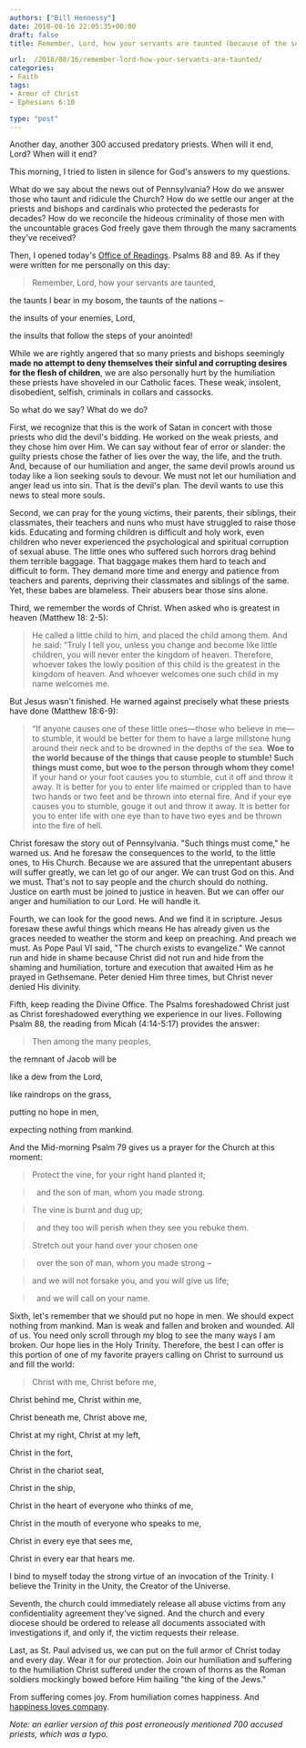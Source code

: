 ```yaml
---
authors: ["Bill Hennessy"]
date: 2018-08-16 22:05:35+00:00
draft: false
title: Remember, Lord, how your servants are taunted (because of the sex abuse scandal)

url:  /2018/08/16/remember-lord-how-your-servants-are-taunted/
categories:
- Faith
tags:
- Armor of Christ
- Ephesians 6:10

type: "post"
---
```


Another day, another 300 accused predatory priests. When will it end, Lord? When will it end?

This morning, I tried to listen in silence for God's answers to my questions.

What do we say about the news out of Pennsylvania? How do we answer those who taunt and ridicule the Church? How do we settle our anger at the priests and bishops and cardinals who protected the pederasts for decades? How do we reconcile the hideous criminality of those men with the uncountable graces God freely gave them through the many sacraments they've received?

Then, I opened today's [Office of Readings](https://www.universalis.com/20180816/readings.htm). Psalms 88 and 89. As if they were written for me personally on this day:



> Remember, Lord, how your servants are taunted,

the taunts I bear in my bosom, the taunts of the nations –

the insults of your enemies, Lord,

the insults that follow the steps of your anointed!



While we are rightly angered that so many priests and bishops seemingly **made no attempt to deny themselves their sinful and corrupting desires for the flesh of children**, we are also personally hurt by the humiliation these priests have shoveled in our Catholic faces. These weak, insolent, disobedient, selfish, criminals in collars and cassocks.

So what do we say? What do we do?

First, we recognize that this is the work of Satan in concert with those priests who did the devil's bidding. He worked on the weak priests, and they chose him over Him. We can say without fear of error or slander: the guilty priests chose the father of lies over the way, the life, and the truth. And, because of our humiliation and anger, the same devil prowls around us today like a lion seeking souls to devour. We must not let our humiliation and anger lead us into sin. That is the devil's plan. The devil wants to use this news to steal more souls.

Second, we can pray for the young victims, their parents, their siblings, their classmates, their teachers and nuns who must have struggled to raise those kids. Educating and forming children is difficult and holy work, even children who never experienced the psychological and spiritual corruption of sexual abuse. The little ones who suffered such horrors drag behind them terrible baggage. That baggage makes them hard to teach and difficult to form. They demand more time and energy and patience from teachers and parents, depriving their classmates and siblings of the same. Yet, these babes are blameless. Their abusers bear those sins alone.

Third, we remember the words of Christ. When asked who is greatest in heaven (Matthew 18: 2-5):



> He called a little child to him, and placed the child among them. And he said: “Truly I tell you, unless you change and become like little children, you will never enter the kingdom of heaven. Therefore, whoever takes the lowly position of this child is the greatest in the kingdom of heaven. And whoever welcomes one such child in my name welcomes me.



But Jesus wasn't finished. He warned against precisely what these priests have done (Matthew 18:6-9):



> “If anyone causes one of these little ones—those who believe in me—to stumble, it would be better for them to have a large millstone hung around their neck and to be drowned in the depths of the sea. **Woe to the world because of the things that cause people to stumble! Such things must come, but woe to the person through whom they come!** If your hand or your foot causes you to stumble, cut it off and throw it away. It is better for you to enter life maimed or crippled than to have two hands or two feet and be thrown into eternal fire. And if your eye causes you to stumble, gouge it out and throw it away. It is better for you to enter life with one eye than to have two eyes and be thrown into the fire of hell.



Christ foresaw the story out of Pennsylvania. "Such things must come," he warned us. And he foresaw the consequences to the world, to the little ones, to His Church. Because we are assured that the unrepentant abusers will suffer greatly, we can let go of our anger. We can trust God on this. And we must. That's not to say people and the church should do nothing. Justice on earth must be joined to justice in heaven. But we can offer our anger and humiliation to our Lord. He will handle it.

Fourth, we can look for the good news. And we find it in scripture. Jesus foresaw these awful things which means He has already given us the graces needed to weather the storm and keep on preaching. And preach we must. As Pope Paul VI said, "The church exists to evangelize." We cannot run and hide in shame because Christ did not run and hide from the shaming and humiliation, torture and execution that awaited Him as he prayed in Gethsemane. Peter denied Him three times, but Christ never denied His divinity.

Fifth, keep reading the Divine Office. The Psalms foreshadowed Christ just as Christ foreshadowed everything we experience in our lives. Following Psalm 88, the reading from Micah (4:14-5:17) provides the answer:



> Then among the many peoples,

the remnant of Jacob will be

like a dew from the Lord,

like raindrops on the grass,

putting no hope in men,

expecting nothing from mankind.



And the Mid-morning Psalm 79 gives us a prayer for the Church at this moment:



> 

> 
> Protect the vine, for your right hand planted it;
> 
> 

> 
>   and the son of man, whom you made strong.
> 
> 

> 
> The vine is burnt and dug up;
> 
> 

> 
>   and they too will perish when they see you rebuke them.
> 
> 

> 
> Stretch out your hand over your chosen one
> 
> 

> 
>   over the son of man, whom you made strong –
> 
> 

> 
> and we will not forsake you, and you will give us life;
> 
> 

> 
>   and we will call on your name.
> 
> 



Sixth, let's remember that we should put no hope in men. We should expect nothing from mankind. Man is weak and fallen and broken and wounded. All of us. You need only scroll through my blog to see the many ways I am broken. Our hope lies in the Holy Trinity. Therefore, the best I can offer is this portion of one of my favorite prayers calling on Christ to surround us and fill the world:



> Christ with me, Christ before me,

Christ behind me, Christ within me,

Christ beneath me, Christ above me,

Christ at my right, Christ at my left,

Christ in the fort,

Christ in the chariot seat,

Christ in the ship,

Christ in the heart of everyone who thinks of me,

Christ in the mouth of everyone who speaks to me,

Christ in every eye that sees me,

Christ in every ear that hears me.

I bind to myself today the strong virtue of an invocation of the Trinity. I believe the Trinity in the Unity, the Creator of the Universe.



Seventh, the church could immediately release all abuse victims from any confidentiality agreement they've signed. And the church and every diocese should be ordered to release all documents associated with investigations if, and only if, the victim requests their release.

Last, as St. Paul advised us, we can put on the full armor of Christ today and every day. Wear it for our protection. Join our humiliation and suffering to the humiliation Christ suffered under the crown of thorns as the Roman soldiers mockingly bowed before Him hailing "the king of the Jews."

From suffering comes joy. From humiliation comes happiness. And[ happiness loves company](https://www.hennessysview.com/2018/08/08/crawling-back-to-happiness-and-freedom/).

_Note: an earlier version of this post erroneously mentioned 700 accused priests, which was a typo._

